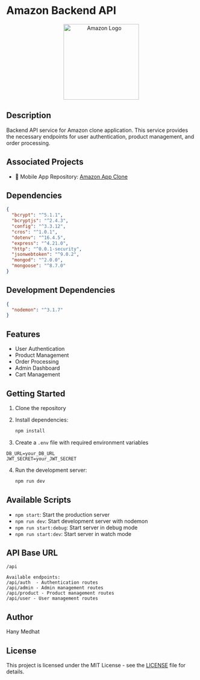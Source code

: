 # Amazon Backend API

<p align="center">
  <img src="https://upload.wikimedia.org/wikipedia/commons/4/4a/Amazon_icon.svg" alt="Amazon Logo" width="200"/>
</p>

## Description

Backend API service for Amazon clone application. This service provides the necessary endpoints for user authentication, product management, and order processing.

## Associated Projects

- 📱 Mobile App Repository: [Amazon App Clone](https://github.com/HanyMedhat10/Amazon_App_Clone.git)

## Dependencies

```json
{
  "bcrypt": "^5.1.1",
  "bcryptjs": "^2.4.3",
  "config": "^3.3.12",
  "cros": "^1.0.1",
  "dotenv": "^16.4.5",
  "express": "^4.21.0",
  "http": "^0.0.1-security",
  "jsonwebtoken": "^9.0.2",
  "mongod": "^2.0.0",
  "mongoose": "^8.7.0"
}
```

## Development Dependencies

```json
{
  "nodemon": "^3.1.7"
}
```

## Features

- User Authentication
- Product Management
- Order Processing
- Admin Dashboard
- Cart Management

## Getting Started

1. Clone the repository
2. Install dependencies:

   ```bash
   npm install
   ```

3. Create a `.env` file with required environment variables

```env
DB_URL=your_DB_URL
JWT_SECRET=your_JWT_SECRET
```

4. Run the development server:

   ```bash
   npm run dev
   ```

## Available Scripts

- `npm start`: Start the production server
- `npm run dev`: Start development server with nodemon
- `npm run start:debug`: Start server in debug mode
- `npm run start:dev`: Start server in watch mode

## API Base URL

```
/api

Available endpoints:
/api/auth  - Authentication routes
/api/admin - Admin management routes
/api/product - Product management routes
/api/user - User management routes
```

## Author

Hany Medhat

## License

This project is licensed under the MIT License - see the [LICENSE](LICENSE) file for details.
